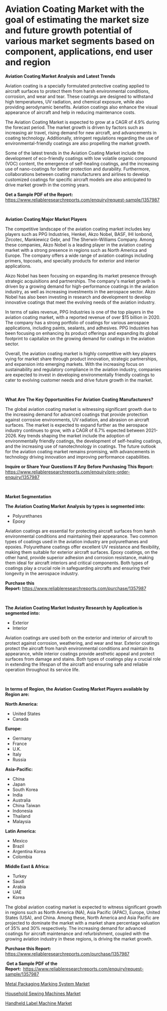 <p><h1>Aviation Coating Market with the goal of estimating the market size and future growth potential of various market segments based on component, applications, end user and region</h1></p><p><strong>Aviation Coating Market Analysis and Latest Trends</strong></p>
<p><p>Aviation coating is a specially formulated protective coating applied to aircraft surfaces to protect them from harsh environmental conditions, corrosion, and wear and tear. These coatings are designed to withstand high temperatures, UV radiation, and chemical exposure, while also providing aerodynamic benefits. Aviation coatings also enhance the visual appearance of aircraft and help in reducing maintenance costs.</p><p>The Aviation Coating Market is expected to grow at a CAGR of 4.9% during the forecast period. The market growth is driven by factors such as increasing air travel, rising demand for new aircraft, and advancements in coating technology. Additionally, stringent regulations regarding the use of environmental-friendly coatings are also propelling the market growth.</p><p>Some of the latest trends in the Aviation Coating Market include the development of eco-friendly coatings with low volatile organic compound (VOC) content, the emergence of self-healing coatings, and the increasing use of nano-coatings for better protection and durability. Furthermore, collaborations between coating manufacturers and airlines to develop customized coatings for specific aircraft models are also anticipated to drive market growth in the coming years.</p></p>
<p><strong>Get a Sample PDF of the Report:&nbsp;</strong> <a href="https://www.reliableresearchreports.com/enquiry/request-sample/1357987">https://www.reliableresearchreports.com/enquiry/request-sample/1357987</a></p>
<p>&nbsp;</p>
<p><strong>Aviation Coating Major Market Players</strong></p>
<p><p>The competitive landscape of the aviation coating market includes key players such as PPG Industries, Henkel, Akzo Nobel, BASF, IHI Ionbond, Zircotec, Mankiewicz Gebr, and The Sherwin-Williams Company. Among these companies, Akzo Nobel is a leading player in the aviation coating market with a strong presence in regions such as North America and Europe. The company offers a wide range of aviation coatings including primers, topcoats, and specialty products for exterior and interior applications.</p><p>Akzo Nobel has been focusing on expanding its market presence through strategic acquisitions and partnerships. The company's market growth is driven by a growing demand for high-performance coatings in the aviation industry, as well as increasing investments in the aerospace sector. Akzo Nobel has also been investing in research and development to develop innovative coatings that meet the evolving needs of the aviation industry.</p><p>In terms of sales revenue, PPG Industries is one of the top players in the aviation coating market, with a reported revenue of over $15 billion in 2020. The company has a strong portfolio of coatings for various aerospace applications, including paints, sealants, and adhesives. PPG Industries has been focusing on enhancing its product offerings and expanding its global footprint to capitalize on the growing demand for coatings in the aviation sector.</p><p>Overall, the aviation coating market is highly competitive with key players vying for market share through product innovation, strategic partnerships, and expansion into emerging markets. With the increasing focus on sustainability and regulatory compliance in the aviation industry, companies are expected to invest in developing environmentally friendly coatings to cater to evolving customer needs and drive future growth in the market.</p></p>
<p>&nbsp;</p>
<p><strong>What Are The Key Opportunities For Aviation Coating Manufacturers?</strong></p>
<p><p>The global aviation coating market is witnessing significant growth due to the increasing demand for advanced coatings that provide protection against corrosive environments, UV radiation, and abrasion on aircraft surfaces. The market is expected to expand further as the aerospace industry continues to grow, with a CAGR of 6.7% expected between 2021-2026. Key trends shaping the market include the adoption of environmentally friendly coatings, the development of self-healing coatings, and the increasing use of nanotechnology in coatings. The future outlook for the aviation coating market remains promising, with advancements in technology driving innovation and improving performance capabilities.</p></p>
<p><strong>Inquire or Share Your Questions If Any Before Purchasing This Report:</strong> <a href="https://www.reliableresearchreports.com/enquiry/pre-order-enquiry/1357987">https://www.reliableresearchreports.com/enquiry/pre-order-enquiry/1357987</a></p>
<p>&nbsp;</p>
<p><strong>Market Segmentation</strong></p>
<p><strong>The Aviation Coating Market Analysis by types is segmented into:</strong></p>
<p><ul><li>Polyurethanes</li><li>Epoxy</li></ul></p>
<p><p>Aviation coatings are essential for protecting aircraft surfaces from harsh environmental conditions and maintaining their appearance. Two common types of coatings used in the aviation industry are polyurethanes and epoxies. Polyurethane coatings offer excellent UV resistance and flexibility, making them suitable for exterior aircraft surfaces. Epoxy coatings, on the other hand, provide superior adhesion and corrosion resistance, making them ideal for aircraft interiors and critical components. Both types of coatings play a crucial role in safeguarding aircrafts and ensuring their longevity in the aerospace industry.</p></p>
<p><strong>Purchase this Report:&nbsp;</strong><a href="https://www.reliableresearchreports.com/purchase/1357987">https://www.reliableresearchreports.com/purchase/1357987</a></p>
<p>&nbsp;</p>
<p><strong>The Aviation Coating Market Industry Research by Application is segmented into:</strong></p>
<p><ul><li>Exterior</li><li>Interior</li></ul></p>
<p><p>Aviation coatings are used both on the exterior and interior of aircraft to protect against corrosion, weathering, and wear and tear. Exterior coatings protect the aircraft from harsh environmental conditions and maintain its appearance, while interior coatings provide aesthetic appeal and protect surfaces from damage and stains. Both types of coatings play a crucial role in extending the lifespan of the aircraft and ensuring safe and reliable operation throughout its service life.</p></p>
<p>&nbsp;</p>
<p><strong>In terms of Region, the Aviation Coating Market Players available by Region are:</strong></p>
<p>
    <p> <strong> North America: </strong>
        <ul>
            <li>United States</li>
            <li>Canada</li>
        </ul>
        </p> 
    <p> <strong> Europe: </strong>
        <ul>
            <li>Germany</li>
            <li>France</li>
            <li>U.K.</li>
            <li>Italy</li>
            <li>Russia</li>
        </ul>
        </p> 
    <p> <strong> Asia-Pacific: </strong>
        <ul>
            <li>China</li>
            <li>Japan</li>
            <li>South Korea</li>
            <li>India</li>
            <li>Australia</li>
            <li>China Taiwan</li>
            <li>Indonesia</li>
            <li>Thailand</li>
            <li>Malaysia</li>
        </ul>
        </p> 
    <p> <strong> Latin America: </strong>
        <ul>
            <li>Mexico</li>
            <li>Brazil</li>
            <li>Argentina Korea</li>
            <li>Colombia</li>
        </ul>
        </p> 
    <p> <strong> Middle East & Africa: </strong>
        <ul>
            <li>Turkey</li>
            <li>Saudi</li>
            <li>Arabia</li>
            <li>UAE</li>
            <li>Korea</li>
        </ul>
    </p>
    </p>
<p><p>The global aviation coating market is expected to witness significant growth in regions such as North America (NA), Asia Pacific (APAC), Europe, United States (USA), and China. Among these, North America and Asia Pacific are projected to dominate the market with a market share percentage valuation of 35% and 30% respectively. The increasing demand for advanced coatings for aircraft maintenance and refurbishment, coupled with the growing aviation industry in these regions, is driving the market growth.</p></p>
<p><strong>Purchase this Report: </strong><a href="https://www.reliableresearchreports.com/purchase/1357987">https://www.reliableresearchreports.com/purchase/1357987</a></p>
<p>&nbsp;<strong>Get a Sample PDF of the Report:&nbsp;&nbsp;</strong><a href="https://www.reliableresearchreports.com/enquiry/request-sample/1357987">https://www.reliableresearchreports.com/enquiry/request-sample/1357987</a></p>
<p><strong></strong></p>
<p><p><a href="https://view.publitas.com/reportprime-1/metal-packaging-marking-system-market-size-reflecting-a-forecast-till-2030-market-by-type-by-application-and-by-geography/">Metal Packaging Marking System Market</a></p><p><a href="https://view.publitas.com/reportprime-1/household-sewing-machines-market-size-reflecting-a-forecast-till-2030-market-by-type-by-application-and-by-geography/">Household Sewing Machines Market</a></p><p><a href="https://view.publitas.com/reportprime-1/handheld-label-machine-market-provides-a-comprehensive-analysis-including-a-macro-overview-of-the-market-as-well-as-micro-details-such-as-market-size-and-competitive-landscape/">Handheld Label Machine Market</a></p></p>